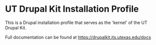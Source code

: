 # UT Drupal Kit Installation Profile

This is a Drupal installation profile that serves as the 'kernel' of the UT Drupal Kit.

Full documentation can be found at https://drupalkit.its.utexas.edu/docs